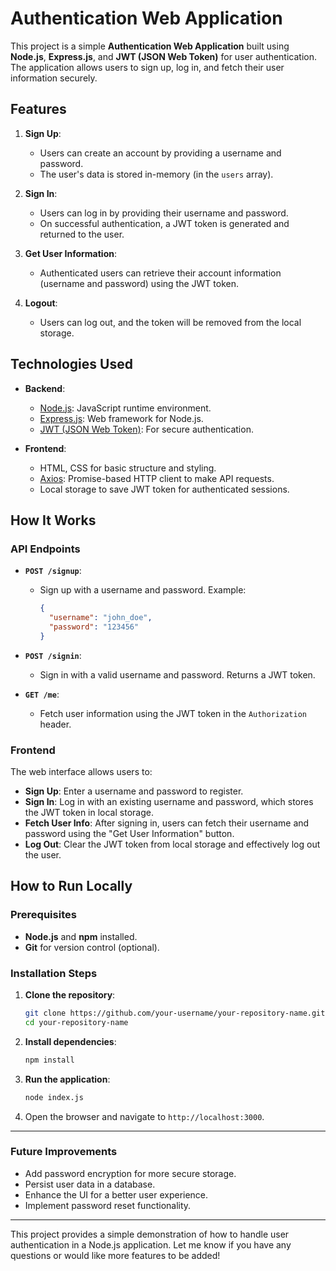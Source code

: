 

# Authentication Web Application

This project is a simple **Authentication Web Application** built using **Node.js**, **Express.js**, and **JWT (JSON Web Token)** for user authentication. The application allows users to sign up, log in, and fetch their user information securely.

## Features

1. **Sign Up**:
   - Users can create an account by providing a username and password.
   - The user's data is stored in-memory (in the `users` array).

2. **Sign In**:
   - Users can log in by providing their username and password.
   - On successful authentication, a JWT token is generated and returned to the user.

3. **Get User Information**:
   - Authenticated users can retrieve their account information (username and password) using the JWT token.

4. **Logout**:
   - Users can log out, and the token will be removed from the local storage.

## Technologies Used

- **Backend**:
  - [Node.js](https://nodejs.org/en/): JavaScript runtime environment.
  - [Express.js](https://expressjs.com/): Web framework for Node.js.
  - [JWT (JSON Web Token)](https://jwt.io/): For secure authentication.
  
- **Frontend**:
  - HTML, CSS for basic structure and styling.
  - [Axios](https://axios-http.com/): Promise-based HTTP client to make API requests.
  - Local storage to save JWT token for authenticated sessions.

## How It Works

### API Endpoints

- **`POST /signup`**:
  - Sign up with a username and password. Example:
    ```json
    {
      "username": "john_doe",
      "password": "123456"
    }
    ```
  
- **`POST /signin`**:
  - Sign in with a valid username and password. Returns a JWT token.
  
- **`GET /me`**:
  - Fetch user information using the JWT token in the `Authorization` header.

### Frontend

The web interface allows users to:

- **Sign Up**: Enter a username and password to register.
- **Sign In**: Log in with an existing username and password, which stores the JWT token in local storage.
- **Fetch User Info**: After signing in, users can fetch their username and password using the "Get User Information" button.
- **Log Out**: Clear the JWT token from local storage and effectively log out the user.

## How to Run Locally

### Prerequisites

- **Node.js** and **npm** installed.
- **Git** for version control (optional).

### Installation Steps

1. **Clone the repository**:
   ```bash
   git clone https://github.com/your-username/your-repository-name.git
   cd your-repository-name
   ```

2. **Install dependencies**:
   ```bash
   npm install
   ```

3. **Run the application**:
   ```bash
   node index.js
   ```

4. Open the browser and navigate to `http://localhost:3000`.

---

### Future Improvements

- Add password encryption for more secure storage.
- Persist user data in a database.
- Enhance the UI for a better user experience.
- Implement password reset functionality.

---

This project provides a simple demonstration of how to handle user authentication in a Node.js application. Let me know if you have any questions or would like more features to be added!

